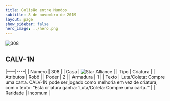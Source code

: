 ```yaml
---
title: Colisão entre Mundos
subtitle: 8 de novembro de 2019
layout: page
show_sidebar: false
hero_image: ../hero.png
---
```


![308](https://cdn.keyforgegame.com/media/card_front/pt/452_308_8X3H7CCPHGHH_pt.png)

## CALV-1N

|----|----|
| Número | 308 |
| Casa | ![Star Alliance](https://archonarcana.com/images/thumb/7/7d/Star_Alliance.png/22px-Star_Alliance.png "Aliança Estelar") |
| Tipo | Criatura |
| Atributos | Robô |
| Poder | 2 |
| Armadura | 1 |
| Texto | Luta/Coleta: Compre uma carta.  CALV-1N pode ser jogado como melhoria em vez de criatura, com o texto: “Esta criatura ganha: ‘Luta/Coleta:  Compre uma carta.’” |
| Raridade | Incomum |

